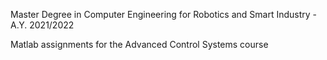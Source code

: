 Master Degree in Computer Engineering for Robotics and Smart Industry - A.Y. 2021/2022

Matlab assignments for the Advanced Control Systems course
